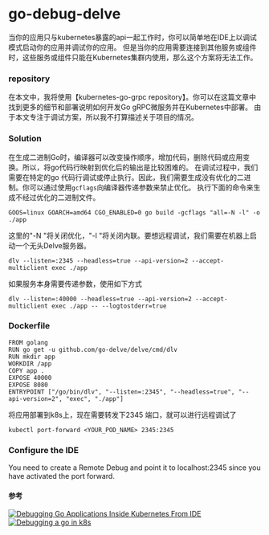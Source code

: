 # go-debug-delve
当你的应用只与kubernetes暴露的api一起工作时，你可以简单地在IDE上以调试模式启动你的应用并调试你的应用。
但是当你的应用需要连接到其他服务或组件时，这些服务或组件只能在Kubernetes集群内使用，那么这个方案将无法工作。
### repository
在本文中，我将使用【kubernetes-go-grpc repository】。你可以在这篇文章中找到更多的细节和部署说明如何开发Go gRPC微服务并在Kubernetes中部署。
由于本文专注于调试方案，所以我不打算描述关于项目的情况。

### Solution
在生成二进制Go时，编译器可以改变操作顺序，增加代码，删除代码或应用变换。所以，将go代码行映射到优化后的输出是比较困难的。
在调试过程中，我们需要在特定的go 代码行调试或停止执行。因此，我们需要生成没有优化的二进制。你可以通过使用`gcflags`向编译器传递参数来禁止优化。
执行下面的命令来生成不经过优化的二进制文件。
```
GOOS=linux GOARCH=amd64 CGO_ENABLED=0 go build -gcflags "all=-N -l" -o ./app
```
这里的"-N "将关闭优化，"-l "将关闭内联。要想远程调试，我们需要在机器上启动一个无头Delve服务器。
```
dlv --listen=:2345 --headless=true --api-version=2 --accept-multiclient exec ./app
```
如果服务本身需要传递参数，使用如下方式
```
dlv --listen=:40000 --headless=true --api-version=2 --accept-multiclient exec ./app -- --logtostderr=true
```
### Dockerfile
```
FROM golang
RUN go get -u github.com/go-delve/delve/cmd/dlv
RUN mkdir app
WORKDIR /app
COPY app .
EXPOSE 40000
EXPOSE 8080
ENTRYPOINT ["/go/bin/dlv", "--listen=:2345", "--headless=true", "--api-version=2", "exec", "./app"]
```
将应用部署到k8s上，现在需要转发下2345 端口，就可以进行远程调试了
```
kubectl port-forward <YOUR_POD_NAME> 2345:2345
```
### Configure the IDE 
You need to create a Remote Debug and point it to localhost:2345 since you have activated the port forward.


#### 参考
[![Debugging Go Applications Inside Kubernetes From IDE](https://hackernoon.com/debugging-go-application-inside-kubernetes-from-ide-h5683xeb)](https://hackernoon.com/debugging-go-application-inside-kubernetes-from-ide-h5683xeb)
[![Debugging a go in k8s](https://itnext.io/debug-a-go-application-in-kubernetes-from-ide-c45ad26d8785)](https://itnext.io/debug-a-go-application-in-kubernetes-from-ide-c45ad26d8785)